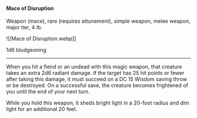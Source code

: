 #### Mace of Disruption

Weapon (mace), rare (requires attunement), simple weapon, melee weapon, major tier, 4 lb.

![[Mace of Disruption.webp]]

1d6 bludgeoning

---

When you hit a fiend or an undead with this magic weapon, that creature takes an extra 2d6 radiant damage. If the target has 25 hit points or fewer after taking this damage, it must succeed on a DC 15 Wisdom saving throw or be destroyed. On a successful save, the creature becomes frightened of you until the end of your next turn.

While you hold this weapon, it sheds bright light in a 20-foot radius and dim light for an additional 20 feet.